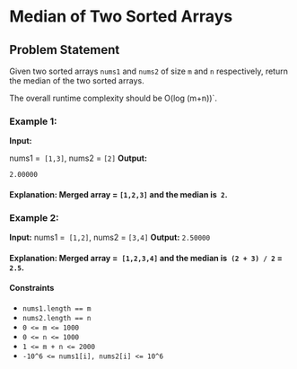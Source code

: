 # Median of Two Sorted Arrays

## Problem Statement

Given two sorted arrays `nums1` and `nums2` of size `m` and `n` respectively, return the median of the two sorted arrays.

The overall runtime complexity should be  O(log (m+n))`.

### Example 1:
**Input:**

nums1 =` [1,3]`, nums2 = `[2]`
**Output:**

`2.00000`
#### Explanation: Merged array = `[1,2,3]` and the median is` 2`.

### Example 2:
**Input:**
nums1 =` [1,2]`, nums2 = `[3,4]`
**Output:**
`2.50000`
#### Explanation: Merged array =` [1,2,3,4]` and the median is` (2 + 3) / 2` =` 2.5`.

#### Constraints
- `nums1.length == m`
- `nums2.length == n`
- `0 <= m <= 1000`
- `0 <= n <= 1000`
- `1 <= m + n <= 2000`
- `-10^6 <= nums1[i], nums2[i] <= 10^6`
